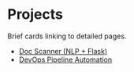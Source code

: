 # Projects

Brief cards linking to detailed pages.

- [Doc Scanner (NLP + Flask)](docscanner.md)
- [DevOps Pipeline Automation](devops-pipeline.md)
